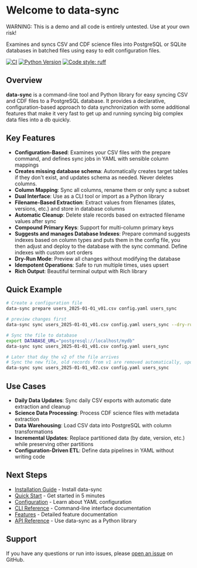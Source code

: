 # Welcome to data-sync

WARNING: This is a demo and all code is entirely untested. Use at your own risk! 

Examines and syncs CSV and CDF science files into PostgreSQL or SQLite databases in batched files using easy to edit configuration files.

[![CI](https://github.com/yourusername/data-sync/workflows/CI/badge.svg)](https://github.com/yourusername/data-sync/actions)
[![Python Version](https://img.shields.io/badge/python-3.11%2B-blue.svg)](https://www.python.org/downloads/)
[![Code style: ruff](https://img.shields.io/badge/code%20style-ruff-000000.svg)](https://github.com/astral-sh/ruff)

## Overview

**data-sync** is a command-line tool and Python library for easy syncing CSV and CDF files to a PostgreSQL database. It provides a declarative, configuration-based approach to data synchronization with some additional features that make it very fast to get up and running syncing big complex data files into a db quickly.

## Key Features

- **Configuration-Based**: Examines your CSV files with the prepare command, and defines sync jobs in YAML with sensible column mappings
- **Creates missing database schema**: Automatically creates target tables if they don't exist, and updates schema as needed. Never deletes columns.
- **Column Mapping**: Sync all columns, rename them or only sync a subset
- **Dual Interface**: Use as a CLI tool or import as a Python library
- **Filename-Based Extraction**: Extract values from filenames (dates, versions, etc.) and store in database columns
- **Automatic Cleanup**: Delete stale records based on extracted filename values after sync
- **Compound Primary Keys**: Support for multi-column primary keys
- **Suggests and manages Database Indexes**: Prepare command suggests indexes based on column types and puts them in the config file, you then adjust and deploy to the database with the sync command. Define indexes with custom sort orders
- **Dry-Run Mode**: Preview all changes without modifying the database
- **Idempotent Operations**: Safe to run multiple times, uses upsert
- **Rich Output**: Beautiful terminal output with Rich library

## Quick Example

```bash
# Create a configuration file
data-sync prepare users_2025-01-01_v01.csv config.yaml users_sync

# preview changes first
data-sync sync users_2025-01-01_v01.csv config.yaml users_sync --dry-run

# Sync the file to database
export DATABASE_URL="postgresql://localhost/mydb"
data-sync sync users_2025-01-01_v01.csv config.yaml users_sync

# Later that day the v2 of the file arrives
# Sync the new file, old records from v1 are removed automatically, updates are applied to rows that match base on primary key
data-sync sync users_2025-01-01_v02.csv config.yaml users_sync
```

## Use Cases

- **Daily Data Updates**: Sync daily CSV exports with automatic date extraction and cleanup
- **Science Data Processing**: Process CDF science files with metadata extraction
- **Data Warehousing**: Load CSV data into PostgreSQL with column transformations
- **Incremental Updates**: Replace partitioned data (by date, version, etc.) while preserving other partitions
- **Configuration-Driven ETL**: Define data pipelines in YAML without writing code

## Next Steps

- [Installation Guide](installation.md) - Install data-sync
- [Quick Start](quick-start.md) - Get started in 5 minutes
- [Configuration](configuration.md) - Learn about YAML configuration
- [CLI Reference](cli-reference.md) - Command-line interface documentation
- [Features](features.md) - Detailed feature documentation
- [API Reference](api-reference.md) - Use data-sync as a Python library

## Support

If you have any questions or run into issues, please [open an issue](https://github.com/yourusername/data-sync/issues) on GitHub.

